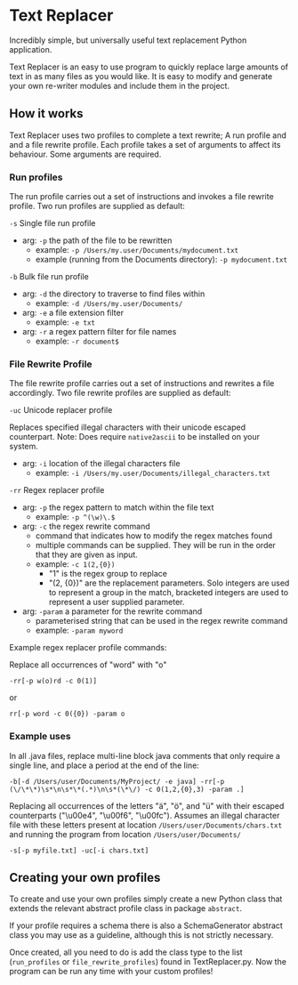 # Text Replacer

Incredibly simple, but universally useful text replacement Python application.

Text Replacer is an easy to use program to quickly replace large amounts of text in as many files as you would like.
It is easy to modify and generate your own re-writer modules and include them in the project.

## How it works

Text Replacer uses two profiles to complete a text rewrite;
A run profile and and a file rewrite profile.
Each profile takes a set of arguments to affect its behaviour.
Some arguments are required.

### Run profiles
The run profile carries out a set of instructions and invokes a file rewrite profile.
Two run profiles are supplied as default:

`-s` Single file run profile
- arg: `-p` the path of the file to be rewritten
    - example: `-p /Users/my.user/Documents/mydocument.txt`
    - example (running from the Documents directory): `-p mydocument.txt`
    

`-b` Bulk file run profile
- arg: `-d` the directory to traverse to find files within
    - example: `-d /Users/my.user/Documents/`
- arg: `-e` a file extension filter
    - example: `-e txt`
- arg: `-r` a regex pattern  filter for file names 
    - example: `-r document$`
    

### File Rewrite Profile
The file rewrite profile carries out a set of instructions and rewrites a file accordingly.
Two file rewrite profiles are supplied as default:


`-uc` Unicode replacer profile

Replaces specified illegal characters with their unicode escaped counterpart.
Note: Does require `native2ascii` to be installed on your system.
- arg: `-i` location of the illegal characters file
    - example: `-i /Users/my.user/Documents/illegal_characters.txt`

`-rr` Regex replacer profile
- arg: `-p` the regex pattern to match within the file text
    - example: `-p ^(\w)\.$`
- arg: `-c` the regex rewrite command
    - command that indicates how to modify the regex matches found
    - multiple commands can be supplied. They will be run in the order that they are given as input.
    - example: `-c 1(2,{0})`
        - "1" is the regex group to replace
        - "(2, {0})" are the replacement parameters. Solo integers are used to represent a group in the match, bracketed integers are used to represent a user supplied parameter. 
- arg: `-param` a parameter for the rewrite command
    - parameterised string that can be used in the regex rewrite command
    - example: `-param myword`

Example regex replacer profile commands:

Replace all occurrences of "word" with "o"

`-rr[-p w(o)rd -c 0(1)]`

or

`rr[-p word -c 0({0}) -param o`

### Example uses

In all .java files, replace multi-line block java comments that only require a single line, and place a period at the end of the line:

`-b[-d /Users/user/Documents/MyProject/ -e java] -rr[-p (\/\*\*)\s*\n\s*\*(.*)\n\s*(\*\/) -c 0(1,2,{0},3) -param .]`

Replacing all occurrences of the letters "ä", "ö", and "ü" with their escaped counterparts ("\u00e4", "\u00f6", "\u00fc").
Assumes an illegal character file with these letters present at location `/Users/user/Documents/chars.txt` and running the program from location `/Users/user/Documents/`

`-s[-p myfile.txt] -uc[-i chars.txt]`

## Creating your own profiles

To create and use your own profiles simply create a new Python class that extends the relevant abstract profile class in package `abstract`.

If your profile requires a schema there is also a SchemaGenerator abstract class you may use as a guideline, although this is not strictly necessary.

Once created, all you need to do is add the class type to the list (`run_profiles` or `file_rewrite_profiles`) found in TextReplacer.py. 
Now the program can be run any time with your custom profiles!